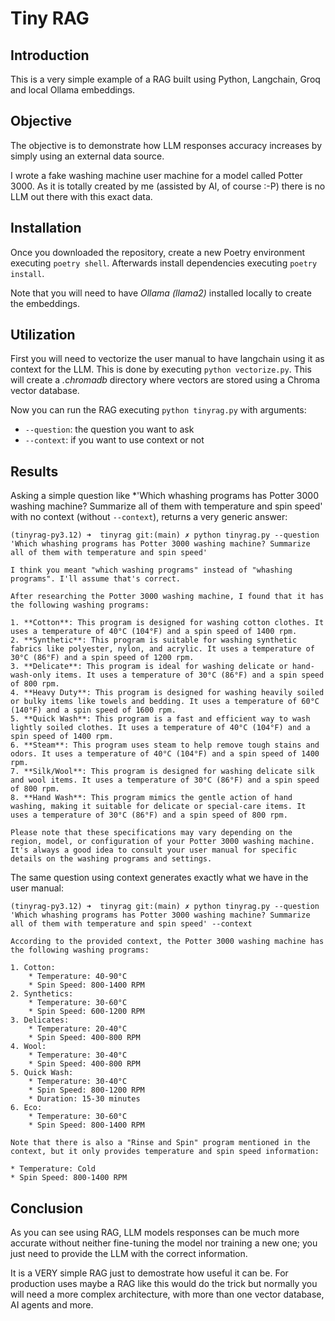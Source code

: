 # Tiny RAG

## Introduction

This is a very simple example of a RAG built using Python, Langchain, Groq and local Ollama embeddings.

## Objective

The objective is to demonstrate how LLM responses accuracy increases by simply using an external data source. 

I wrote a fake washing machine user machine for a model called Potter 3000. As it is totally created by me (assisted by AI, of course :-P) there is no LLM out there with this exact data.

## Installation

Once you downloaded the repository, create a new Poetry environment executing ```poetry shell```. Afterwards install dependencies executing ```poetry install```.

Note that you will need to have *Ollama (llama2)* installed locally to create the embeddings.

## Utilization

First you will need to vectorize the user manual to have langchain using it as context for the LLM. This is done by executing ```python vectorize.py```. This will create a *.chromadb* directory where vectors are stored using a Chroma vector database.

Now you can run the RAG executing ```python tinyrag.py``` with arguments:

- ```--question```: the question you want to ask
- ```--context```: if you want to use context or not

## Results 

Asking a simple question like *'Which whashing programs has Potter 3000 washing machine? Summarize all of them with temperature and spin speed' with no context (without ```--context```), returns a very generic answer:

```
(tinyrag-py3.12) ➜  tinyrag git:(main) ✗ python tinyrag.py --question 'Which whashing programs has Potter 3000 washing machine? Summarize all of them with temperature and spin speed'

I think you meant "which washing programs" instead of "whashing programs". I'll assume that's correct.

After researching the Potter 3000 washing machine, I found that it has the following washing programs:

1. **Cotton**: This program is designed for washing cotton clothes. It uses a temperature of 40°C (104°F) and a spin speed of 1400 rpm.
2. **Synthetic**: This program is suitable for washing synthetic fabrics like polyester, nylon, and acrylic. It uses a temperature of 30°C (86°F) and a spin speed of 1200 rpm.
3. **Delicate**: This program is ideal for washing delicate or hand-wash-only items. It uses a temperature of 30°C (86°F) and a spin speed of 800 rpm.
4. **Heavy Duty**: This program is designed for washing heavily soiled or bulky items like towels and bedding. It uses a temperature of 60°C (140°F) and a spin speed of 1600 rpm.
5. **Quick Wash**: This program is a fast and efficient way to wash lightly soiled clothes. It uses a temperature of 40°C (104°F) and a spin speed of 1400 rpm.
6. **Steam**: This program uses steam to help remove tough stains and odors. It uses a temperature of 40°C (104°F) and a spin speed of 1400 rpm.
7. **Silk/Wool**: This program is designed for washing delicate silk and wool items. It uses a temperature of 30°C (86°F) and a spin speed of 800 rpm.
8. **Hand Wash**: This program mimics the gentle action of hand washing, making it suitable for delicate or special-care items. It uses a temperature of 30°C (86°F) and a spin speed of 800 rpm.

Please note that these specifications may vary depending on the region, model, or configuration of your Potter 3000 washing machine. It's always a good idea to consult your user manual for specific details on the washing programs and settings.
```

The same question using context generates exactly what we have in the user manual:

```
(tinyrag-py3.12) ➜  tinyrag git:(main) ✗ python tinyrag.py --question 'Which whashing programs has Potter 3000 washing machine? Summarize all of them with temperature and spin speed' --context

According to the provided context, the Potter 3000 washing machine has the following washing programs:

1. Cotton:
	* Temperature: 40-90°C
	* Spin Speed: 800-1400 RPM
2. Synthetics:
	* Temperature: 30-60°C
	* Spin Speed: 600-1200 RPM
3. Delicates:
	* Temperature: 20-40°C
	* Spin Speed: 400-800 RPM
4. Wool:
	* Temperature: 30-40°C
	* Spin Speed: 400-800 RPM
5. Quick Wash:
	* Temperature: 30-40°C
	* Spin Speed: 800-1200 RPM
	* Duration: 15-30 minutes
6. Eco:
	* Temperature: 30-60°C
	* Spin Speed: 800-1400 RPM

Note that there is also a "Rinse and Spin" program mentioned in the context, but it only provides temperature and spin speed information:

* Temperature: Cold
* Spin Speed: 800-1400 RPM

```

## Conclusion

As you can see using RAG, LLM models responses can be much more accurate without neither fine-tuning the model nor training a new one; you just need to provide the LLM with the correct information.

It is a VERY simple RAG just to demostrate how useful it can be. For production uses maybe a RAG like this would do the trick but normally you will need a more complex architecture, with more than one vector database, AI agents and more.